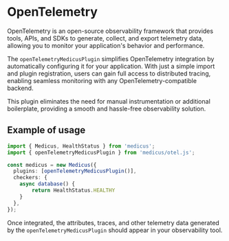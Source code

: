 # OpenTelemetry <Badge type="warning" text="Third-Party" />

OpenTelemetry is an open-source observability framework that provides tools, APIs, and SDKs to generate, collect, and export telemetry data, allowing you to monitor your application's behavior and performance.

The `openTelemetryMedicusPlugin` simplifies OpenTelemetry integration by automatically configuring it for your application. With just a simple import and plugin registration, users can gain full access to distributed tracing, enabling seamless monitoring with any OpenTelemetry-compatible backend.

This plugin eliminates the need for manual instrumentation or additional boilerplate, providing a smooth and hassle-free observability solution.

## Example of usage

```ts
import { Medicus, HealthStatus } from 'medicus';
import { openTelemetryMedicusPlugin } from 'medicus/otel.js';

const medicus = new Medicus({
  plugins: [openTelemetryMedicusPlugin()],
  checkers: {
    async database() {
        return HealthStatus.HEALTHY
    }
  },
});
```

Once integrated, the attributes, traces, and other telemetry data generated by the `openTelemetryMedicusPlugin` should appear in your observability tool.
